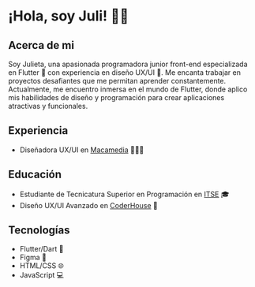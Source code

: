 # ¡Hola, soy Juli! 👋🏻

## Acerca de mi
Soy Julieta, una apasionada programadora junior front-end especializada en Flutter 💙 con experiencia en diseño UX/UI 🎨. Me encanta trabajar en proyectos desafiantes que me permitan aprender constantemente. Actualmente, me encuentro inmersa en el mundo de Flutter, donde aplico mis habilidades de diseño y programación para crear aplicaciones atractivas y funcionales.

## Experiencia
- Diseñadora UX/UI en [Macamedia](https://www.macamedia.com.ar/#/) 👩🏻‍💻

## Educación
- Estudiante de Tecnicatura Superior en Programación en [ITSE](https://www.itse.gob.ar/view/i1.php) 🎓
- Diseño UX/UI Avanzado en [CoderHouse](https://www.itse.gob.ar/view/i1.php](https://www.coderhouse.com/online/ux-ui-avanzado-online)) 🎨

## Tecnologías
- Flutter/Dart 📱
- Figma 🎨
- HTML/CSS 🌐
- JavaScript 💻
